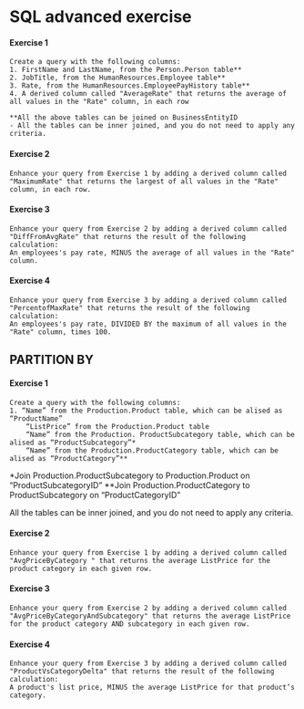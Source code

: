 # SQL advanced exercise

#### Exercise 1
    Create a query with the following columns:
    1. FirstName and LastName, from the Person.Person table**
    2. JobTitle, from the HumanResources.Employee table**
    3. Rate, from the HumanResources.EmployeePayHistory table**
    4. A derived column called "AverageRate" that returns the average of all values in the "Rate" column, in each row

    **All the above tables can be joined on BusinessEntityID
    - All the tables can be inner joined, and you do not need to apply any criteria.


#### Exercise 2
    Enhance your query from Exercise 1 by adding a derived column called
    "MaximumRate" that returns the largest of all values in the "Rate" column, in each row.

#### Exercise 3
    Enhance your query from Exercise 2 by adding a derived column called
    "DiffFromAvgRate" that returns the result of the following calculation:
    An employees's pay rate, MINUS the average of all values in the "Rate" column.


#### Exercise 4
    Enhance your query from Exercise 3 by adding a derived column called
    "PercentofMaxRate" that returns the result of the following calculation:
    An employees's pay rate, DIVIDED BY the maximum of all values in the "Rate" column, times 100.


## PARTITION BY

#### Exercise 1
    Create a query with the following columns:
    1. “Name” from the Production.Product table, which can be alised as “ProductName”
        “ListPrice” from the Production.Product table
        “Name” from the Production. ProductSubcategory table, which can be alised as “ProductSubcategory”*
        “Name” from the Production.ProductCategory table, which can be alised as “ProductCategory”**

*Join Production.ProductSubcategory to Production.Product on “ProductSubcategoryID”
**Join Production.ProductCategory to ProductSubcategory on “ProductCategoryID”

All the tables can be inner joined, and you do not need to apply any criteria.

#### Exercise 2
    Enhance your query from Exercise 1 by adding a derived column called
    "AvgPriceByCategory " that returns the average ListPrice for the product category in each given row.

#### Exercise 3
    Enhance your query from Exercise 2 by adding a derived column called
    "AvgPriceByCategoryAndSubcategory" that returns the average ListPrice for the product category AND subcategory in each given row.

#### Exercise 4
    Enhance your query from Exercise 3 by adding a derived column called
    "ProductVsCategoryDelta" that returns the result of the following calculation:
    A product's list price, MINUS the average ListPrice for that product’s category.
